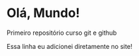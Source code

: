 # Olá, Mundo!
 Primeiro repositório curso git e github
 
 Essa linha eu adicionei diretamente no site!
